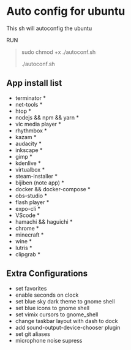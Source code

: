 # Auto config for ubuntu
This sh will autoconfig the ubuntu

RUN
> sudo chmod +x ./autoconf.sh 
> 
> ./autoconf.sh

## App install list
- terminator *
- net-tools *
- htop *
- nodejs && npm && yarn *
- vlc media player *
- rhythmbox *
- kazam *
- audacity *
- inkscape *
- gimp *
- kdenlive *
- virtualbox *
- steam-installer *
- bijiben (note app) *
- docker && docker-compose *
- obs-studio *
- flash player *
- expo-cli *
- VScode *
- hamachi && haguichi *
- chrome *
- minecraft *
- wine *
- lutris *
- clipgrab *

## Extra Configurations
- set favorites
- enable seconds on clock
- set blue sky dark theme to gnome shell
- set blue icons to gnome shell
- set vimix cursors to gnome_shell
- change taskbar layout with dash to dock
- add sound-output-device-chooser plugin
- set git aliases
- microphone noise supress